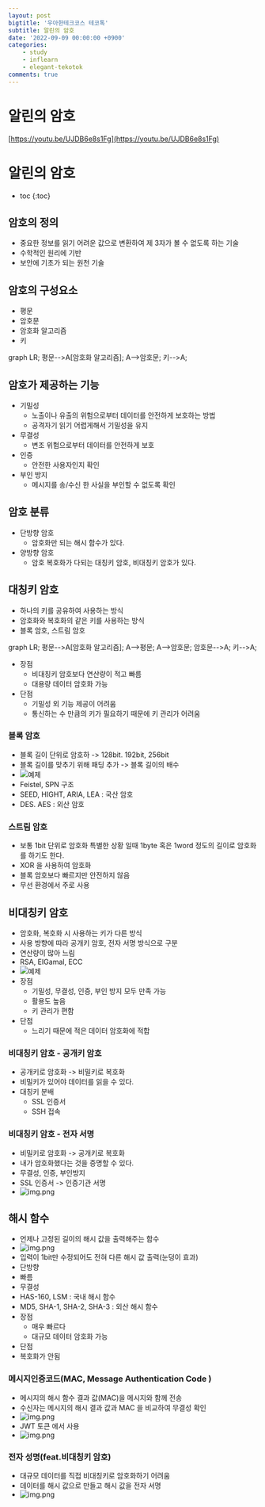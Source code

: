 ```yaml
---
layout: post
bigtitle: '우아한테크코스 테코톡'
subtitle: 알린의 암호
date: '2022-09-09 00:00:00 +0900'
categories:
    - study
    - inflearn
    - elegant-tekotok
comments: true
---
```


# 알린의 암호
[https://youtu.be/UJDB6e8s1Fg](https://youtu.be/UJDB6e8s1Fg)

# 알린의 암호
* toc
{:toc}

## 암호의 정의
+ 중요한 정보를 읽기 어려운 값으로 변환하여 제 3자가 볼 수 없도록 하는 기술
+ 수학적인 원리에 기반
+ 보안에 기초가 되는 원천 기술

## 암호의 구성요소
+ 평문
+ 암호문
+ 암호화 알고리즘
+ 키

<div class="language-mermaid">
graph LR;
    평문-->A[암호화 알고리즘];
    A-->암호문;
    키-->A;
</div>

## 암호가 제공하는 기능
+ 기밀성
  + 노출이나 유출의 위험으로부터 데이터를 안전하게 보호하는 방법
  + 공격자기 읽기 어렵게해서 기밀성을 유지
+ 무결성
  + 변조 위험으로부터 데이터를 안전하게 보호
+ 인증
  + 안전한 사용자인지 확인
+ 부인 방지
  + 메시지를 송/수신 한 사실을 부인할 수 없도록 확인

## 암호 분류 
+ 단방향 암호
  + 암호화만 되는 해시 함수가 있다.
+ 양방향 암호
  + 암호 복호화가 다되는 대칭키 암호, 비대칭키 암호가 있다.

## 대칭키 암호
+ 하나의 키를 공유하여 사용하는 방식
+ 암호화와 복호화의 같은 키를 사용하는 방식
+ 블록 암호, 스트림 암호

<div class="language-mermaid">
graph LR;
    평문-->A[암호화 알고리즘];
    A-->평문;
    A-->암호문;
    암호문-->A;
    키-->A;
</div>

+ 장점
  + 비대칭키 암호보다 연산량이 적고 빠름
  + 대용량 데이터 암호화 가능
+ 단점 
  + 기밀성 외 기능 제공이 어려움
  + 통신하는 수 만큼의 키가 필요하기 때문에 키 관리가 어려움

### 블록 암호 
+ 블록 길이 단위로 암호하 -> 128bit. 192bit, 256bit
+ 블록 길이를 맞추기 위해 패딩 추가 -> 블록 길이의 배수
+ ![예제](/assets/img/elegant-tekotok/password.png)
+ Feistel, SPN 구조
+ SEED, HIGHT, ARIA, LEA : 국산 암호
+ DES. AES : 외산 암호

### 스트림 암호
+ 보통 1bit 단위로 암호화 특별한 상황 일때 1byte 혹은 1word 정도의 길이로 암호화를 하기도 한다.
+ XOR 을 사용하여 암호화
+ 블록 암호보다 빠르지만 안전하지 않음
+ 무선 환경에서 주로 사용

## 비대칭키 암호
+ 암호화, 복호화 시 사용하는 키가 다른 방식
+ 사용 방향에 따라 공개키 암호, 전자 서명 방식으로 구분
+ 연산량이 많아 느림
+ RSA, EIGamal, ECC
+ ![예제](/assets/img/elegant-tekotok/password2.png)
+ 장점
  + 기밀성, 무결성, 인증, 부인 방지 모두 만족 가능
  + 활용도 높음
  + 키 관리가 편함
+ 단점 
  + 느리기 때문에 적은 데이터 암호화에 적합

### 비대칭키 암호 - 공개키 암호
+ 공개키로 암호화 -> 비밀키로 복호화
+ 비밀키가 있어야 데이터를 읽을 수 있다.
+ 대칭키 분배
  + SSL 인증서
  + SSH 접속

### 비대칭키 암호 - 전자 서명
+ 비밀키로 암호화 -> 공개키로 복호화
+ 내가 암호화했다는 것을 증명할 수 있다.
+ 무결성, 인증, 부인방지
+ SSL 인증서 -> 인증기관 서명
+ ![img.png](/assets/img/elegant-tekotok/password3.png)

## 해시 함수
+ 언제나 고정된 길이의 해시 값을 출력해주는 함수
+ ![img.png](/assets/img/elegant-tekotok/password4.png)
+ 입력이 1bit만 수정되어도 전혀 다른 해시 값 출력(눈덩이 효과)
+ 단방향
+ 빠름
+ 무결성
+ HAS-160, LSM : 국내 해시 함수
+ MD5, SHA-1, SHA-2, SHA-3 : 외산 해시 함수
+ 장점
  + 매우 빠르다
  + 대규모 데이터 암호화 가능
+ 단점
+ 복호화가 안됨

### 메시지인증코드(MAC, Message Authentication Code )
+ 메시지의 해시 함수 결과 값(MAC)을 메시지와 함께 전송
+ 수신자는 메시지의 해시 결과 값과 MAC 을 비교하여 무결성 확인
+ ![img.png](/assets/img/elegant-tekotok/password5.png)
+ JWT 토큰 에서 사용
+ ![img.png](/assets/img/elegant-tekotok/password6.png)

### 전자 성명(feat.비대칭키 암호)
+ 대규모 데이터를 직접 비대칭키로 암호화하기 어려움
+ 데이터를 해시 값으로 만들고 해시 값을 전자 서명
+ ![img.png](/assets/img/elegant-tekotok/password7.png)





